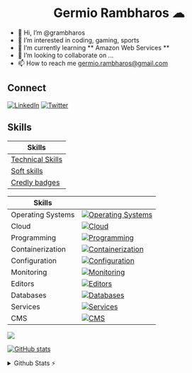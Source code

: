 <h1 align="center">Germio Rambharos ☁</h1>

- 👋 Hi, I’m @grambharos
- 👀 I’m interested in coding, gaming, sports
- 🌱 I’m currently learning ** Amazon Web Services **
- 💞️ I’m looking to collaborate on ...
- 📫 How to reach me germio.rambharos@gmail.com

## Connect

[![LinkedIn](https://skillicons.dev/icons?i=linkedin)](https://bit.ly/grambharos-linkedin)
[![Twitter](https://skillicons.dev/icons?i=twitter)](https://twitter.com/grambharos)

## Skills

| Skills                                            |
| ------------------------------------------------- |
| [Technical Skills](https://bit.ly/grambharos-ts)  |
| [Soft skills](https://bit.ly/grambharos-cs)       |
| [Credly badges](https://bit.ly/grambharos-credly) |

| Skills            |                                                                                                           |
| ----------------- | --------------------------------------------------------------------------------------------------------- |
| Operating Systems | [![Operating Systems](https://skillicons.dev/icons?i=linux)](https://skillicons.dev)                      |
| Cloud             | [![Cloud](https://skillicons.dev/icons?i=openstack,aws,gcp)](https://skillicons.dev)                      |
| Programming       | [![Programming](https://skillicons.dev/icons?i=bash,py,go,java,php,js,html,perl)](https://skillicons.dev) |
| Containerization  | [![Containerization](https://skillicons.dev/icons?i=docker,kubernetes)](https://skillicons.dev)           |
| Configuration     | [![Configuration](https://skillicons.dev/icons?i=ansible)](https://skillicons.dev)                        |
| Monitoring        | [![Monitoring](https://skillicons.dev/icons?i=grafana,prometheus)](https://skillicons.dev)                |
| Editors           | [![Editors](https://skillicons.dev/icons?i=vim,vscode)](https://skillicons.dev)                   |
| Databases         | [![Databases](https://skillicons.dev/icons?i=mysql,postgres)](https://skillicons.dev)                         |
| Services          | [![Services](https://skillicons.dev/icons?i=nginx)](https://skillicons.dev)                               |
| CMS               | [![CMS](https://skillicons.dev/icons?i=wordpress)](https://skillicons.dev)                                |

![](https://komarev.com/ghpvc/?username=grambharos&color=brightgreen)

[![GitHub stats](https://github-readme-stats.vercel.app/api?username=grambharos)](https://github.com/anuraghazra/github-readme-stats)

<details>
  <summary>Github Stats ⚡</summary>
  <a href="#">![Github stats](https://github-readme-stats.vercel.app/api?username=grambharos&theme=blueberry&count_private=true&hide_border=true&line_height=20)</a>
  <a href="#">![Top Langs](https://github-readme-stats.vercel.app/api/top-langs/?username=grambharos&layout=compact&theme=blueberry&count_private=true&hide_border=true)</a>
</details>
